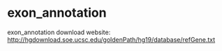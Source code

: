 # exon_annotation
exon_annotation
download website: http://hgdownload.soe.ucsc.edu/goldenPath/hg19/database/refGene.txt
